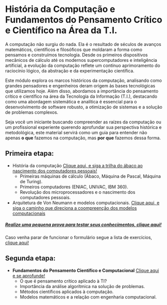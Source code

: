 # **História da Computação e Fundamentos do Pensamento Crítico e Científico na Área da T.I.**  

A computação não surgiu do nada. Ela é o resultado de séculos de avanços matemáticos, científicos e filosóficos que moldaram a forma como pensamos e construímos tecnologia. Desde os primeiros dispositivos mecânicos de cálculo até os modernos supercomputadores e inteligência artificial, a evolução da computação reflete um contínuo aprimoramento do raciocínio lógico, da abstração e da experimentação científica.  

Este módulo explora os marcos históricos da computação, analisando como grandes pensadores e engenheiros deram origem às bases tecnológicas que utilizamos hoje. Além disso, abordamos a importância do pensamento crítico e científico na área da Tecnologia da Informação (T.I.), destacando como uma abordagem sistemática e analítica é essencial para o desenvolvimento de software robusto, a otimização de sistemas e a solução de problemas complexos.  

Seja você um iniciante buscando compreender as raízes da computação ou um profissional experiente querendo aprofundar sua perspectiva histórica e metodológica, este material servirá como um guia para entender não apenas **o que** fazemos na computação, mas **por que** fazemos dessa forma.


## Primeira etapa: 

  - História da computação [Clique aqui, e siga a trilha do ábaco ao nascimento dos computadores pessoais!](./etapa_01/readme.md)
    - Primeiras máquinas de cálculo (Ábaco, Máquina de Pascal, Máquina de Turing).
    - Primeiros computadores (ENIAC, UNIVAC, IBM 360).
    - Revolução dos microprocessadores e o nascimento dos computadores pessoais.
  - Arquitetura de Von Neumann e modelos computacionais. [Clique aqui, e siga o caminho que direciona a coompreenção dos modelos computacionais](./etapa_01/teorias_mais_importantes_para_a_computação_hoje/readme.md)


  ##### **[Realize uma pequena prova para testar seus conhecimentos, clique aqui!](https://forms.gle/eXvbBXSYFpyVzzmZA)**
  Caso venha parar de funcionar o formulário segue a lista de exercícios, [clique aqui!](./etapa_01/exercicios/readme.md)


## Segunda etapa:

- **Fundamentos do Pensamento Científico e Computacional** [Clique aqui e se aprofunde!](./etapa_02/readme.md)
  - O que é pensamento crítico aplicado à TI? 
  - Importância da análise algorítmica na solução de problemas.
  - Métodos científicos aplicados à computação.
  - Modelos matemáticos e a relação com engenharia computacional.